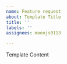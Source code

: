 ```yaml
---
name: Feature request
about: Template Title
title: ''
labels: ''
assignees: moonjs0113

---
```


Template Content
